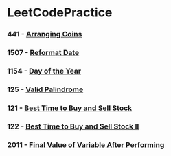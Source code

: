 # LeetCodePractice

### 441 - [Arranging Coins](https://github.com/alangprs/LeetCodePractice/blob/feat/441_arranging_coins/LeetCodePracticeTests/LeetCodePracticeTests.swift)

### 1507 - [Reformat Date](https://github.com/alangprs/LeetCodePractice/blob/feat/1507_reformat_date/LeetCodePracticeTests/LeetCodePracticeTests.swift)

### 1154 - [Day of the Year](https://github.com/alangprs/LeetCodePractice/blob/feat/1154_day_of_the_year/LeetCodePracticeTests/LeetCodePracticeTests.swift)

### 125 - [Valid Palindrome](https://github.com/alangprs/LeetCodePractice/blob/feat/125_valid_palindrome/LeetCodePracticeTests/LeetCodePracticeTests.swift)

### 121 - [Best Time to Buy and Sell Stock](https://github.com/alangprs/LeetCodePractice/blob/feat/121_best_time_to_buy_and_sell_stock/LeetCodePracticeTests/LeetCodePracticeTests.swift)

### 122 - [Best Time to Buy and Sell Stock II](https://github.com/alangprs/LeetCodePractice/blob/feat/122_Best_Time_to_Buy_and_Sell_StockII/LeetCodePracticeTests/LeetCodePracticeTests.swift)

### 2011 - [Final Value of Variable After Performing](https://github.com/alangprs/LeetCodePractice/blob/feat/2011_Final_Value_of_Variable_After_Performing-/LeetCodePracticeTests/LeetCodePracticeTests.swift)